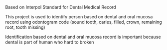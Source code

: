 Based on Interpol Standard for Dental Medical Record

This project is used to identify person based on dental and oral mucosa record using odontogram code (sound tooth, caries, filled, crown, remaining root, tooth missing)

Identification based on dental and oral mucosa record is important because dental is part of human who hard to broken
